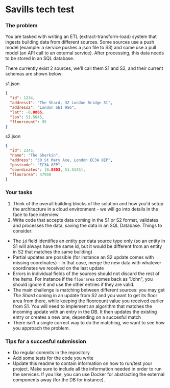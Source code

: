 # Savills tech test #

### The problem ###

You are tasked with writing an ETL (extract-transform-load) system that ingests building data from different sources. Some sources use a push model (example: a service pushes a json file to S3) and some use a pull model (an API call to an external service). After processing, this data needs to be stored in an SQL database.

There currently exist 2 sources, we'll call them S1 and S2, and their current schemas are shown below: 

s1.json
```json
{
  "id": 1234,
  "address1": "The Shard, 32 London Bridge St",
  "address2": "London SE1 9SG",
  "lat": -0.0865,
  "lon": 51.5045,
  "floorcount": 95
}
```
s2.json
```json
{
  "id": 2345,
  "name": "The Gherkin",
  "address": "30 St Mary Axe, London EC3A 8EP",
  "postcode": "EC3A 8EP",
  "coordinates": [0.0803, 51.5145],
  "floorarea": 47950
}
```

### Your tasks ###

1. Think of the overall building blocks of the solution and how you'd setup the architecture in a cloud environment - we will go into details in the face to face interview
2. Write code that accepts data coming in the S1 or S2 format, validates and processes the data, saving the data in an SQL Database. Things to consider:

* The ```id``` field identifies an entity per data source type only (so an entity in S1 will always have the same id, but it would be different from an entity in S2 that matches the same building) 
* Partial updates are possible (for instance an S2 update comes with missing coordinates) - In that case, merge the new data with whatever coordinates we received on the last update
* Errors in individual fields of the sources should not discard the rest of the items. For instance if the ```floorarea``` comes back as "John", you should ignore it and use the other entries if they are valid.
* The main challenge is matching between different sources: you may get *The Shard* coming in an update from S2 and you want to get its floor area from there, while keeping the floorcount value you received earlier from S1. You will need to implement an algorithm that matches the incoming update with an entry in the DB. It then updates the existing entry or creates a new one, depending on a succesful match 
* There isn't a single correct way to do the matching, we want to see how you approach the problem.

### Tips for a succesful submission ###

* Do regular commits in the repository
* Add some tests for the code you write
* Update this readme to contain information on how to run/test your project. Make sure to include all the information needed in order to run the services. If you like, you can use Docker for abstracting the external components away (for the DB for instance). 

